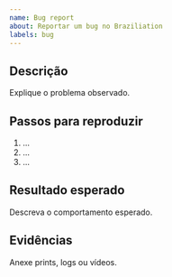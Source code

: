 ```yaml
---
name: Bug report
about: Reportar um bug no Braziliation
labels: bug
---
```


## Descrição
Explique o problema observado.

## Passos para reproduzir
1. ...
2. ...
3. ...

## Resultado esperado
Descreva o comportamento esperado.

## Evidências
Anexe prints, logs ou vídeos.
